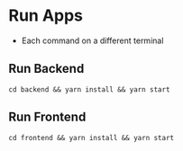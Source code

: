# Run Apps

- Each command on a different terminal

## Run Backend

`cd backend && yarn install && yarn start`

## Run Frontend

`cd frontend && yarn install && yarn start`
